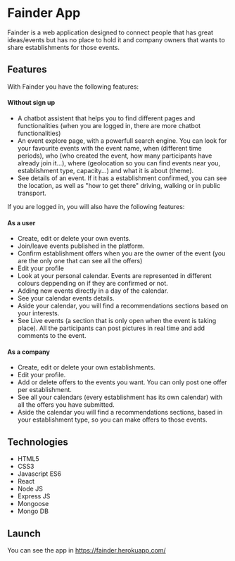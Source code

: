 # Fainder App

Fainder is a web application designed to connect people that has great ideas/events but has no place to hold it and company owners that wants to share establishments for those events.

## Features

With Fainder you have the following features: 

#### Without sign up
  - A chatbot assistent that helps you to find different pages and functionalities (when you are logged in, there are more chatbot functionalities)
  - An event explore page, with a powerfull search engine. You can look for your favourite events with the event name, when (different time periods), who (who created the event, how many participants have already join it...), where (geolocation so you can find events near you, establishment type, capacity...) and what it is about (theme).
  - See details of an event. If it has a establishment confirmed, you can see the location, as well as "how to get there" driving, walking or in public transport.
 
 If you are logged in, you will also have the following features: 
 
  #### As a user
  - Create, edit or delete your own events.
  - Join/leave events published in the platform.
  - Confirm establishment offers when you are the owner of the event (you are the only one that can see all the offers)
  - Edit your profile
  - Look at your personal calendar. Events are represented in different colours deppending on if they are confirmed or not. 
  - Adding new events directly in a day of the calendar.
  - See your calendar events details.
  - Aside your calendar, you will find a recommendations sections based on your interests.
  - See Live events (a section that is only open when the event is taking place). All the participants can post pictures in real time and add comments to the event.
  
  #### As a company
  - Create, edit or delete your own establishments.
  - Edit your profile.
  - Add or delete offers to the events you want. You can only post one offer per establishment.
  - See all your calendars (every establishment has its own calendar) with all the offers you have submitted.
  - Aside the calendar you will find a recommendations sections, based in your establishment type, so you can make offers to those events. 


## Technologies
- HTML5
- CSS3
- Javascript ES6
- React
- Node JS
- Express JS
- Mongoose
- Mongo DB

## Launch
 
 You can see the app in https://fainder.herokuapp.com/

